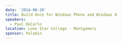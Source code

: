 ```yaml
---
date: '2014-08-20'
title: Build Once for Windows Phone and Windows 8
speakers:
  - Paul DeCarlo
location: Lone Star College - Montgomery
sponsor: Paladin
---
```

